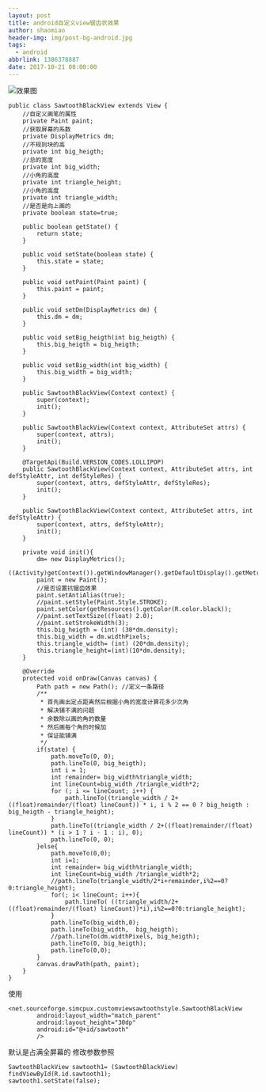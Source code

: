 ```yaml
---
layout: post
title: android自定义view锯齿状效果
author: shaomiao
header-img: img/post-bg-android.jpg
tags:
  - android
abbrlink: 1386378887
date: 2017-10-21 00:00:00
---
```

![效果图](http://upload-images.jianshu.io/upload_images/2590671-3c5a2367eacc505d.png?imageMogr2/auto-orient/strip%7CimageView2/2/w/1240)


	public class SawtoothBlackView extends View {
		//自定义画笔的属性
		private Paint paint;
		//获取屏幕的系数
		private DisplayMetrics dm;
		//不规则块的高
		private int big_heigth;
		//总的宽度
		private int big_width;
		//小角的高度
		private int triangle_height;
		//小角的高度
		private int triangle_width;
		//是否是向上画的
		private boolean state=true;

		public boolean getState() {
			return state;
		}

		public void setState(boolean state) {
			this.state = state;
		}

		public void setPaint(Paint paint) {
			this.paint = paint;
		}

		public void setDm(DisplayMetrics dm) {
			this.dm = dm;
		}

		public void setBig_heigth(int big_heigth) {
			this.big_heigth = big_heigth;
		}

		public void setBig_width(int big_width) {
			this.big_width = big_width;
		}

		public SawtoothBlackView(Context context) {
			super(context);
			init();
		}

		public SawtoothBlackView(Context context, AttributeSet attrs) {
			super(context, attrs);
			init();
		}

		@TargetApi(Build.VERSION_CODES.LOLLIPOP)
		public SawtoothBlackView(Context context, AttributeSet attrs, int defStyleAttr, int defStyleRes) {
			super(context, attrs, defStyleAttr, defStyleRes);
			init();
		}

		public SawtoothBlackView(Context context, AttributeSet attrs, int defStyleAttr) {
			super(context, attrs, defStyleAttr);
			init();
		}

		private void init(){
			dm= new DisplayMetrics();
			((Activity)getContext()).getWindowManager().getDefaultDisplay().getMetrics(dm);
			paint = new Paint();
			//是否设置抗锯齿效果
			paint.setAntiAlias(true);
			//paint.setStyle(Paint.Style.STROKE);
			paint.setColor(getResources().getColor(R.color.black));
			//paint.setTextSize((float) 2.0);
			//paint.setStrokeWidth(3);
			this.big_heigth = (int) (30*dm.density);
			this.big_width = dm.widthPixels;
			this.triangle_width= (int) (20*dm.density);
			this.triangle_height=(int)(10*dm.density);
		}

		@Override
		protected void onDraw(Canvas canvas) {
			Path path = new Path(); //定义一条路径
			/**
			 * 首先画出定点距离然后根据小角的宽度计算花多少次角
			 * 解决铺不满的问题
			 * 余数除以画的角的数量
			 * 然后画每个角的时候加
			 * 保证能铺满
			 */
			if(state) {
				path.moveTo(0, 0);
				path.lineTo(0, big_heigth);
				int i = 1;
				int remainder= big_width%triangle_width;
				int lineCount=big_width /triangle_width*2;
				for (; i <= lineCount; i++) {
					path.lineTo((triangle_width / 2+((float)remainder/(float) lineCount)) * i, i % 2 == 0 ? big_heigth : big_heigth - triangle_height);
				}
				path.lineTo((triangle_width / 2+((float)remainder/(float) lineCount)) * (i > 1 ? i - 1 : i), 0);
				path.lineTo(0, 0);
			}else{
				path.moveTo(0,0);
				int i=1;
				int remainder= big_width%triangle_width;
				int lineCount=big_width /triangle_width*2;
				//path.lineTo(triangle_width/2*i+remainder,i%2==0?0:triangle_height);
				for(; i< lineCount; i++){
					path.lineTo( ((triangle_width/2+((float)remainder/(float) lineCount))*i),i%2==0?0:triangle_height);
				}
				path.lineTo(big_width,0);
				path.lineTo(big_width,  big_heigth);
				//path.lineTo(dm.widthPixels, big_heigth);
				path.lineTo(0, big_heigth);
				path.lineTo(0,0);
			}
			canvas.drawPath(path, paint);
		}
	}

使用

	<net.sourceforge.simcpux.customviewsawtoothstyle.SawtoothBlackView
			android:layout_width="match_parent"
			android:layout_height="30dp"
			android:id="@+id/sawtooth"
			/>

默认是占满全屏幕的
修改参数参照

	SawtoothBlackView sawtooth1= (SawtoothBlackView) findViewById(R.id.sawtooth1);
	sawtooth1.setState(false);

